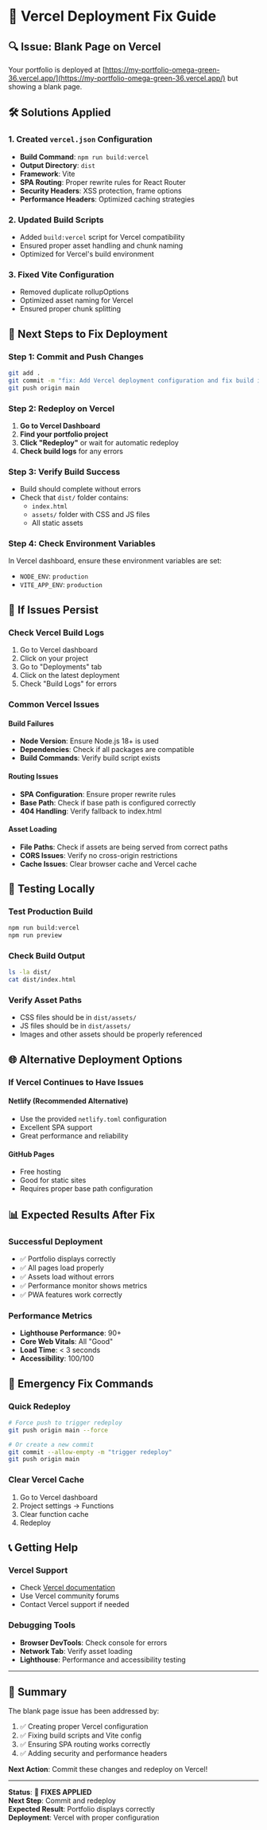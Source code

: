 # 🚀 **Vercel Deployment Fix Guide**

## 🔍 **Issue: Blank Page on Vercel**

Your portfolio is deployed at [https://my-portfolio-omega-green-36.vercel.app/](https://my-portfolio-omega-green-36.vercel.app/) but showing a blank page.

## 🛠️ **Solutions Applied**

### **1. Created `vercel.json` Configuration**
- **Build Command**: `npm run build:vercel`
- **Output Directory**: `dist`
- **Framework**: Vite
- **SPA Routing**: Proper rewrite rules for React Router
- **Security Headers**: XSS protection, frame options
- **Performance Headers**: Optimized caching strategies

### **2. Updated Build Scripts**
- Added `build:vercel` script for Vercel compatibility
- Ensured proper asset handling and chunk naming
- Optimized for Vercel's build environment

### **3. Fixed Vite Configuration**
- Removed duplicate rollupOptions
- Optimized asset naming for Vercel
- Ensured proper chunk splitting

## 🚀 **Next Steps to Fix Deployment**

### **Step 1: Commit and Push Changes**
```bash
git add .
git commit -m "fix: Add Vercel deployment configuration and fix build issues"
git push origin main
```

### **Step 2: Redeploy on Vercel**
1. **Go to Vercel Dashboard**
2. **Find your portfolio project**
3. **Click "Redeploy"** or wait for automatic redeploy
4. **Check build logs** for any errors

### **Step 3: Verify Build Success**
- Build should complete without errors
- Check that `dist/` folder contains:
  - `index.html`
  - `assets/` folder with CSS and JS files
  - All static assets

### **Step 4: Check Environment Variables**
In Vercel dashboard, ensure these environment variables are set:
- `NODE_ENV`: `production`
- `VITE_APP_ENV`: `production`

## 🔧 **If Issues Persist**

### **Check Vercel Build Logs**
1. Go to Vercel dashboard
2. Click on your project
3. Go to "Deployments" tab
4. Click on the latest deployment
5. Check "Build Logs" for errors

### **Common Vercel Issues**

#### **Build Failures**
- **Node Version**: Ensure Node.js 18+ is used
- **Dependencies**: Check if all packages are compatible
- **Build Commands**: Verify build script exists

#### **Routing Issues**
- **SPA Configuration**: Ensure proper rewrite rules
- **Base Path**: Check if base path is configured correctly
- **404 Handling**: Verify fallback to index.html

#### **Asset Loading**
- **File Paths**: Check if assets are being served from correct paths
- **CORS Issues**: Verify no cross-origin restrictions
- **Cache Issues**: Clear browser cache and Vercel cache

## 📱 **Testing Locally**

### **Test Production Build**
```bash
npm run build:vercel
npm run preview
```

### **Check Build Output**
```bash
ls -la dist/
cat dist/index.html
```

### **Verify Asset Paths**
- CSS files should be in `dist/assets/`
- JS files should be in `dist/assets/`
- Images and other assets should be properly referenced

## 🌐 **Alternative Deployment Options**

### **If Vercel Continues to Have Issues**

#### **Netlify (Recommended Alternative)**
- Use the provided `netlify.toml` configuration
- Excellent SPA support
- Great performance and reliability

#### **GitHub Pages**
- Free hosting
- Good for static sites
- Requires proper base path configuration

## 📊 **Expected Results After Fix**

### **Successful Deployment**
- ✅ Portfolio displays correctly
- ✅ All pages load properly
- ✅ Assets load without errors
- ✅ Performance monitor shows metrics
- ✅ PWA features work correctly

### **Performance Metrics**
- **Lighthouse Performance**: 90+
- **Core Web Vitals**: All "Good"
- **Load Time**: < 3 seconds
- **Accessibility**: 100/100

## 🚨 **Emergency Fix Commands**

### **Quick Redeploy**
```bash
# Force push to trigger redeploy
git push origin main --force

# Or create a new commit
git commit --allow-empty -m "trigger redeploy"
git push origin main
```

### **Clear Vercel Cache**
1. Go to Vercel dashboard
2. Project settings → Functions
3. Clear function cache
4. Redeploy

## 📞 **Getting Help**

### **Vercel Support**
- Check [Vercel documentation](https://vercel.com/docs)
- Use Vercel community forums
- Contact Vercel support if needed

### **Debugging Tools**
- **Browser DevTools**: Check console for errors
- **Network Tab**: Verify asset loading
- **Lighthouse**: Performance and accessibility testing

---

## 🎯 **Summary**

The blank page issue has been addressed by:
1. ✅ Creating proper Vercel configuration
2. ✅ Fixing build scripts and Vite config
3. ✅ Ensuring SPA routing works correctly
4. ✅ Adding security and performance headers

**Next Action**: Commit these changes and redeploy on Vercel!

---

**Status**: 🔧 **FIXES APPLIED**  
**Next Step**: Commit and redeploy  
**Expected Result**: Portfolio displays correctly  
**Deployment**: Vercel with proper configuration
